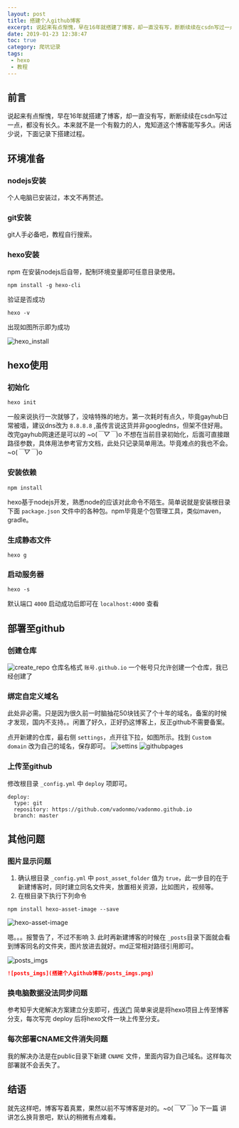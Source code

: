 ```yaml
---
layout: post
title: 搭建个人github博客
excerpt: 说起来有点惭愧，早在16年就搭建了博客，却一直没有写，断断续续在csdn写过一点，都没有长久。本来就不是一个有毅力的人，鬼知道这个博客能写多久。闲话少说，下面记录下搭建过程。
date: 2019-01-23 12:38:47
toc: true
category: 爬坑记录
tags: 
 - hexo
 - 教程
---
```

## 前言
说起来有点惭愧，早在16年就搭建了博客，却一直没有写，断断续续在csdn写过一点，都没有长久。本来就不是一个有毅力的人，鬼知道这个博客能写多久。闲话少说，下面记录下搭建过程。
<!--more-->
## 环境准备
### nodejs安装
个人电脑已安装过，本文不再赘述。
### git安装
git人手必备吧，教程自行搜索。
### hexo安装
npm 在安装nodejs后自带，配制环境变量即可任意目录使用。
```
npm install -g hexo-cli
```
验证是否成功
```
hexo -v
```
出现如图所示即为成功

![hexo_install](搭建个人github博客/hexo_install.png)

## hexo使用
### 初始化
```
hexo init 
```
一般来说执行一次就够了，没啥特殊的地方。第一次耗时有点久，毕竟gayhub日常被墙，建议dns改为 `8.8.8.8` ,虽传言说这货并非googledns，但架不住好用。改完gayhub网速还是可以的 ~o(*￣▽￣*)o
不想在当前目录初始化，后面可直接跟路径参数，具体用法参考官方文档，此处只记录简单用法。毕竟难点的我也不会。~o(*￣▽￣*)o

### 安装依赖
```
npm install 
```
hexo基于nodejs开发，熟悉node的应该对此命令不陌生。简单说就是安装根目录下面 `package.json` 文件中的各种包。npm毕竟是个包管理工具，类似maven，gradle。

### 生成静态文件
```
hexo g
```

### 启动服务器
```
hexo -s
```
默认端口 `4000` 启动成功后即可在 `localhost:4000` 查看

## 部署至github

### 创建仓库
![create_repo](搭建个人github博客/create_repo.png)
仓库名格式 `账号.github.io` 一个帐号只允许创建一个仓库，我已经创建了

### 绑定自定义域名
此处非必需。只是因为很久前一时脑抽花50块钱买了个十年的域名，备案的时候才发现，国内不支持。。闲置了好久，正好扔这博客上，反正github不需要备案。


点开新建的仓库，最右侧 `settings`，点开往下拉，如图所示。找到 `Custom domain` 改为自己的域名，保存即可。
![settins](搭建个人github博客\settins.png)
![githubpages](搭建个人github博客\githubpages.png)

### 上传至github
修改根目录 `_config.yml` 中 `deploy` 项即可。
```
deploy:
  type: git
  repository: https://github.com/vadonmo/vadonmo.github.io
  branch: master

```
## 其他问题

### 图片显示问题

 1. 确认根目录 `_config.yml` 中 `post_asset_folder` 值为 `true`，此一步目的在于新建博客时，同时建立同名文件夹，放置相关资源，比如图片，视频等。
 2. 在根目录下执行下列命令
```
npm install hexo-asset-image --save
```
![hexo-asset-image](搭建个人github博客/hexo_asset_image.png)

嗯。。。报警告了，不过不影响
3. 此时再新建博客的时候在 `_posts`目录下面就会看到博客同名的文件夹，图片放进去就好。md正常相对路径引用即可。

![posts_imgs](搭建个人github博客/posts_imgs.png)
``` markdown
![posts_imgs](搭建个人github博客/posts_imgs.png)
```

### 换电脑数据没法同步问题
参考知乎大佬解决方案建立分支即可，[传送门](https://www.zhihu.com/question/21193762)
简单来说是将hexo项目上传至博客分支，每次写完 deploy 后将hexo文件一块上传至分支。

### 每次部署CNAME文件消失问题
我的解决办法是在public目录下新建 `CNAME` 文件，里面内容为自己域名。这样每次部署就不会丢失了。

## 结语
就先这样吧，博客写着真累，果然以前不写博客是对的。~o(*￣▽￣*)o
下一篇 讲讲怎么换背景吧，默认的稍微有点难看。
